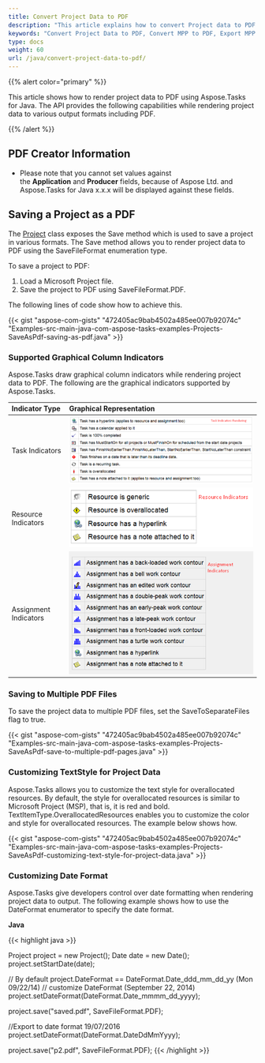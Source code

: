 ```yaml
---
title: Convert Project Data to PDF
description: "This article explains how to convert Project data to PDF using Aspose.Tasks for Java."
keywords: "Convert Project Data to PDF, Convert MPP to PDF, Export MPP Project to PDF, MPP to multiple PDF files, save project data to PDF, Save MPP as PDF, Aspose.Tasks for Java"
type: docs
weight: 60
url: /java/convert-project-data-to-pdf/
---
```


{{% alert color="primary" %}} 

This article shows how to render project data to PDF using Aspose.Tasks for Java. The API provides the following capabilities while rendering project data to various output formats including PDF.

{{% /alert %}} 
## **PDF Creator Information**
- Please note that you cannot set values against the **Application** and **Producer** fields, because of Aspose Ltd. and Aspose.Tasks for Java x.x.x will be displayed against these fields.
## **Saving a Project as a PDF**
The [Project](https://apireference.aspose.com/tasks/java/com.aspose.tasks/project) class exposes the Save method which is used to save a project in various formats. The Save method allows you to render project data to PDF using the SaveFileFormat enumeration type.

To save a project to PDF:

1. Load a Microsoft Project file.
2. Save the project to PDF using SaveFileFormat.PDF.

The following lines of code show how to achieve this.

{{< gist "aspose-com-gists" "472405ac9bab4502a485ee007b92074c" "Examples-src-main-java-com-aspose-tasks-examples-Projects-SaveAsPdf-saving-as-pdf.java" >}}


### **Supported Graphical Column Indicators**
Aspose.Tasks draw graphical column indicators while rendering project data to PDF. The following are the graphical indicators supported by Aspose.Tasks.

|**Indicator Type**|**Graphical Representation**|
| :- | :- |
|Task Indicators|![task indicators list](convert-project-data-to-pdf_1.png)|
|Resource Indicators|![resource indicators list](convert-project-data-to-pdf_2.png)|
|Assignment Indicators|![assignment indicators list](convert-project-data-to-pdf_3.png)|

### **Saving to Multiple PDF Files**
To save the project data to multiple PDF files, set the SaveToSeparateFiles flag to true.

{{< gist "aspose-com-gists" "472405ac9bab4502a485ee007b92074c" "Examples-src-main-java-com-aspose-tasks-examples-Projects-SaveAsPdf-save-to-multiple-pdf-pages.java" >}}


### **Customizing TextStyle for Project Data**
Aspose.Tasks allows you to customize the text style for overallocated resources. By default, the style for overallocated resources is similar to Microsoft Project (MSP), that is, it is red and bold. TextItemType.OverallocatedResources enables you to customize the color and style for overallocated resources. The example below shows how.

{{< gist "aspose-com-gists" "472405ac9bab4502a485ee007b92074c" "Examples-src-main-java-com-aspose-tasks-examples-Projects-SaveAsPdf-customizing-text-style-for-project-data.java" >}}


### **Customizing Date Format**
Aspose.Tasks give developers control over date formatting when rendering project data to output. The following example shows how to use the DateFormat enumerator to specify the date format.

**Java**

{{< highlight java >}}

 Project project = new Project();
 Date date = new Date();
 project.setStartDate(date);
 
 // By default project.DateFormat == DateFormat.Date_ddd_mm_dd_yy (Mon 09/22/14)
 // customize DateFormat (September 22, 2014)
 project.setDateFormat(DateFormat.Date_mmmm_dd_yyyy);
 
 project.save("saved.pdf", SaveFileFormat.PDF);
 
 //Export to date format 19/07/2016
 project.setDateFormat(DateFormat.DateDdMmYyyy);
 
 project.save("p2.pdf", SaveFileFormat.PDF);
{{< /highlight >}}
